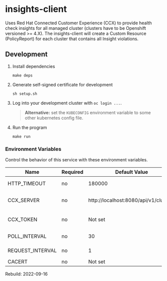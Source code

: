 # insights-client

Uses Red Hat Connected Customer Experience (CCX) to provide health check insights for all managed cluster (clusters have to be Openshift versioned >= 4.X). The insights-client will create a Custom Resource (PolicyReport) for each cluster that contains all Insight violations.

## Development

1. Install dependencies
    ```
    make deps
    ```
2. Generate self-signed certificate for development
    ```
    sh setup.sh
    ```
3. Log into your development cluster with `oc login ...`.
    > **Alternative:** set the `KUBECONFIG` environment variable to some other kubernetes config file.
4. Run the program
    ```
    make run
    ```

### Environment Variables
Control the behavior of this service with these environment variables.

Name             | Required | Default Value                           | Description
---------------- | -------- | --------------------------------------- | -----------
HTTP_TIMEOUT     | no       | 180000                                  | 3 minute timeout to process a single requests
CCX_SERVER       | no       | http://localhost:8080/api/v1/clusters   | CCX server url (prod will use: `https://cloud.redhat.com/api/insights-results-aggregator/v1`)
CCX_TOKEN        | no       | Not set                                 | If not set client will get cloud.openshift.com token from secret `openshift-config`
POLL_INTERVAL    | no       | 30                                      | 30 minute default polling interval cloud.redhat.com
REQUEST_INTERVAL | no       | 1                                       | 1 second Interval between 2 consecutive Insights requests
CACERT           | no       | Not set                                 | Used for dev & test ONLY

Rebuild: 2022-09-16
